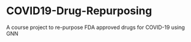# COVID19-Drug-Repurposing
A course project to re-purpose FDA approved drugs for COVID-19 using GNN
